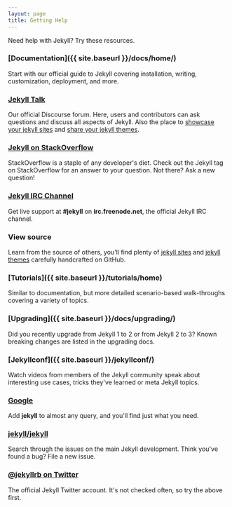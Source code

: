 ```yaml
---
layout: page
title: Getting Help
---
```


Need help with Jekyll? Try these resources.

### [Documentation]({{ site.baseurl }}/docs/home/)

Start with our official guide to Jekyll covering installation, writing, customization, deployment, and more.

### [Jekyll Talk](https://talk.jekyllrb.com/)

Our official Discourse forum. Here, users and contributors
can ask questions and discuss all aspects of Jekyll.
Also the place to [showcase your jekyll sites](https://talk.jekyllrb.com/t/jekyll-showcase-share-your-sites-built-with-jekyll/44/80) and [share your jekyll themes](https://talk.jekyllrb.com/t/jekyll-theme-showcase-share-your-jekyll-themes/1382/2).

### [Jekyll on StackOverflow](https://stackoverflow.com/questions/tagged/jekyll)

StackOverflow is a staple of any developer's diet. Check out the Jekyll tag
on StackOverflow for an answer to your question. Not there? Ask a new
question!

### [Jekyll IRC Channel](irc:irc.freenode.net/jekyll)

Get live support at **#jekyll** on **irc.freenode.net**, the official
Jekyll IRC channel.

### View source

Learn from the source of others, you'll find plenty of [jekyll sites](https://github.com/topics/jekyll-site) and [jekyll themes](https://github.com/topics/jekyll-themes) carefully handcrafted on GitHub.

### [Tutorials]({{ site.baseurl }}/tutorials/home)

Similar to documentation, but more detailed scenario-based walk-throughs covering a variety of topics.

### [Upgrading]({{ site.baseurl }}/docs/upgrading/)

Did you recently upgrade from Jekyll 1 to 2 or from Jekyll 2 to 3?
Known breaking changes are listed in the upgrading docs.

### [Jekyllconf]({{ site.baseurl }}/jekyllconf/)

Watch videos from members of the Jekyll community speak about interesting use cases, tricks they've learned or meta Jekyll topics.

### [Google](https://www.google.com/?q=jekyll)

Add **jekyll** to almost any query, and you'll find just what you need.

### [jekyll/jekyll](https://github.com/jekyll/jekyll/issues)

Search through the issues on the main Jekyll development. Think you've
found a bug? File a new issue.

### [@jekyllrb on Twitter](https://twitter.com/jekyllrb)

The official Jekyll Twitter account. It's not checked often, so try the
above first.
